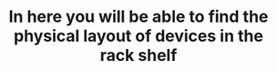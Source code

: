 <div align="center">
  <h1>In here you will be able to find the physical layout of devices in the rack shelf</h1>
</div>
